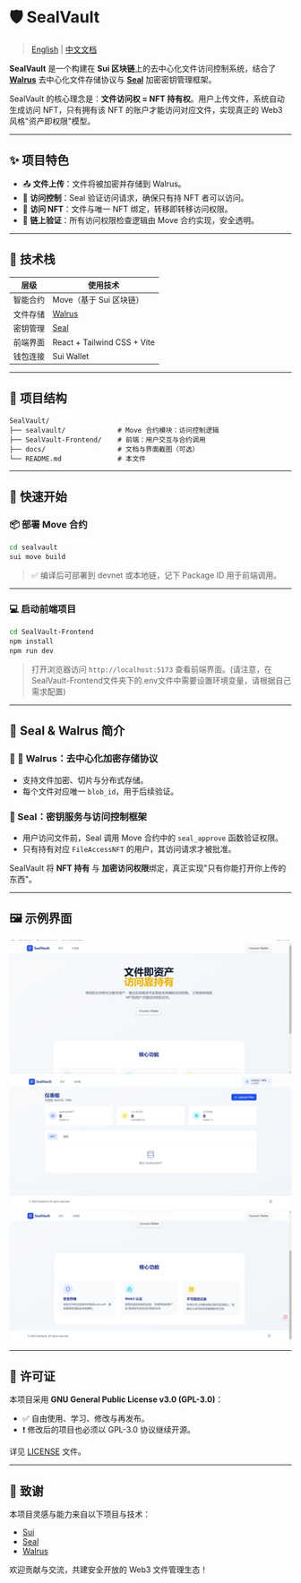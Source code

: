 # 🛡️ SealVault

> [English](README.md) | [中文文档](README.zh-CN.md)

**SealVault** 是一个构建在 **Sui 区块链**上的去中心化文件访问控制系统，结合了 [**Walrus**](https://github.com/MystenLabs/walrus) 去中心化文件存储协议与 [**Seal**](https://github.com/MystenLabs/seal) 加密密钥管理框架。

SealVault 的核心理念是：**文件访问权 = NFT 持有权**。用户上传文件，系统自动生成访问 NFT，只有拥有该 NFT 的账户才能访问对应文件，实现真正的 Web3 风格"资产即权限"模型。

---

## ✨ 项目特色

- 📤 **文件上传**：文件将被加密并存储到 Walrus。
- 🔐 **访问控制**：Seal 验证访问请求，确保只有持 NFT 者可以访问。
- 🧬 **访问 NFT**：文件与唯一 NFT 绑定，转移即转移访问权限。
- 🔄 **链上验证**：所有访问权限检查逻辑由 Move 合约实现，安全透明。

---

## 🧱 技术栈

| 层级        | 使用技术                             |
|-------------|--------------------------------------|
| 智能合约    | Move（基于 Sui 区块链）              |
| 文件存储    | [Walrus](https://github.com/MystenLabs/walrus) |
| 密钥管理    | [Seal](https://github.com/MystenLabs/seal)     |
| 前端界面    | React + Tailwind CSS + Vite          |
| 钱包连接    | Sui Wallet             |

---

## 📁 项目结构

```
SealVault/
├── sealvault/             # Move 合约模块：访问控制逻辑
├── SealVault-Frontend/    # 前端：用户交互与合约调用
├── docs/                  # 文档与界面截图（可选）
└── README.md              # 本文件
```

---

## 🚀 快速开始

### 📦 部署 Move 合约

```bash
cd sealvault
sui move build
```

> ✅ 编译后可部署到 devnet 或本地链，记下 Package ID 用于前端调用。

---

### 💻 启动前端项目

```bash
cd SealVault-Frontend
npm install
npm run dev
```

> 打开浏览器访问 `http://localhost:5173` 查看前端界面。(请注意，在SealVault-Frontend文件夹下的.env文件中需要设置环境变量，请根据自己需求配置)

---

## 🔐 Seal & Walrus 简介

### 🦭 🐘 Walrus：去中心化加密存储协议

- 支持文件加密、切片与分布式存储。
- 每个文件对应唯一 `blob_id`，用于后续验证。

### 🦭 Seal：密钥服务与访问控制框架

- 用户访问文件前，Seal 调用 Move 合约中的 `seal_approve` 函数验证权限。
- 只有持有对应 `FileAccessNFT` 的用户，其访问请求才被批准。

SealVault 将 **NFT 持有** 与 **加密访问权限**绑定，真正实现"只有你能打开你上传的东西"。

---

## 🖼️ 示例界面

![主界面](docs/images/main-interface.png)
![文件上传](docs/images/file-upload.png)
![交易确认](docs/images/Pasted%20image%2020250426030737.png)

---

## 📜 许可证

本项目采用 **GNU General Public License v3.0 (GPL-3.0)**：

- ✅ 自由使用、学习、修改与再发布。
- ❗ 修改后的项目也必须以 GPL-3.0 协议继续开源。

详见 [LICENSE](./LICENSE) 文件。

---

## 🙌 致谢

本项目灵感与能力来自以下项目与技术：

- [Sui](https://github.com/MystenLabs/sui)
- [Seal](https://github.com/MystenLabs/seal)
- [Walrus](https://github.com/MystenLabs/walrus)

欢迎贡献与交流，共建安全开放的 Web3 文件管理生态！ 